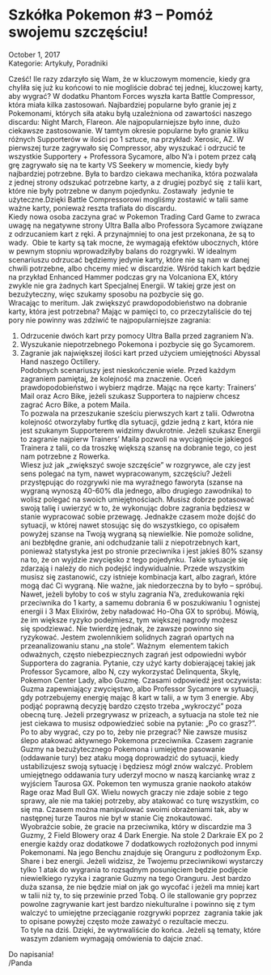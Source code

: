 # Szkółka Pokemon #3 – Pomóż swojemu szczęściu!

October 1, 2017  
Kategorie: Artykuły, Poradniki

Cześć! Ile razy zdarzyło się Wam, że w kluczowym momencie, kiedy gra chyliła się już ku końcowi to nie mogliście dobrać tej jednej, kluczowej karty, aby wygrać? W dodatku Phantom Forces wyszła karta Battle Compressor, która miała kilka zastosowań. Najbardziej popularne było granie jej z Pokemonami, których siła ataku byłą uzależniona od zawartości naszego discardu: Night March, Flareon. Ale najpopularniejsze było inne, dużo ciekawsze zastosowanie. W tamtym okresie popularne było granie kilku różnych Supporterów w ilości po 1 sztuce, na przykład: Xerosic, AZ. W pierwszej turze zagrywało się Compressor, aby wyszukać i odrzucić te wszystkie Supportery + Professora Sycamore, albo N’a i potem przez całą grę zagrywało się na te karty VS Seekery w momencie, kiedy były najbardziej potrzebne. Była to bardzo ciekawa mechanika, która pozwalała z jednej strony odszukać potrzebne karty, a z drugiej pozbyć się  z talii kart, które nie były potrzebne w danym pojedynku. Zostawały  jedynie te użyteczne.Dzięki Battle Compressorowi mogliśmy zostawić w talii same ważne karty, ponieważ reszta trafiała do discardu.  
Kiedy nowa osoba zaczyna grać w Pokemon Trading Card Game to zwraca uwagę na negatywne strony Ultra Balla albo Professora Sycamore związane z odrzucaniem kart z ręki. A przynajmniej to ona jest przekonana, że są to wady.  Obie te karty są tak mocne, że wymagają efektów ubocznych, które w pewnym stopniu wprowadziłyby balans do rozgrywki. W idealnym scenariuszu odrzucać będziemy jedynie karty, które nie są nam w danej chwili potrzebne, albo chcemy mieć w discardzie. Wśród takich kart będzie na przykład Enhanced Hammer podczas gry na Volcaniona EX, który zwykle nie gra żadnych kart Specjalnej Energii. W takiej grze jest on bezużyteczny, więc szukamy sposobu na pozbycie się go.  
Wracając to meritum. Jak zwiększyć prawdopodobieństwo na dobranie karty, która jest potrzebna? Mając w pamięci to, co przeczytaliście do tej pory nie powinny was zdziwić te najpopularniejsze zagrania:  
1. Odrzucenie dwóch kart przy pomocy Ultra Balla przed zagraniem N’a.  
2. Wyszukanie niepotrzebnego Pokemona i pozbycie się go Sycamorem.  
3. Zagranie jak największej ilości kart przed użyciem umiejętności Abyssal Hand naszego Octillery.  
Podobnych scenariuszy jest nieskończenie wiele. Przed każdym zagraniem pamiętaj, że kolejność ma znaczenie. Oceń prawdopodobieństwo i wybierz mądrze. Mając na ręce karty: Trainers’ Mail oraz Acro Bike, jeżeli szukasz Supportera to najpierw chcesz zagrać Acro Bike, a potem Maila.  
To pozwala na przeszukanie sześciu pierwszych kart z talii. Odwrotna kolejność otworzyłaby furtkę dla sytuacji, gdzie jedną z kart, która nie jest szukanym Supporterem widzimy dwukrotnie. Jeżeli szukasz Energii to zagranie najpierw Trainers’ Maila pozwoli na wyciągnięcie jakiegoś Trainera z talii, co da troszkę większą szansę na dobranie tego, co jest nam potrzebne z Rowerka.  
Wiesz już jak „zwiększyć swoje szczęście” w rozgrywce, ale czy jest sens polegać na tym, nawet wypracowanym, szczęściu? Jeżeli przystępując do rozgrywki nie ma wyraźnego faworyta (szanse na wygraną wynoszą 40-60% dla jednego, albo drugiego zawodnika) to wolisz polegać na swoich umiejętnościach. Musisz dobrze potasować swoją talię i uwierzyć w to, że wykonując dobre zagrania będziesz w stanie wypracować sobie przewagę. Jednakże czasem może dojść do sytuacji, w której nawet stosując się do wszystkiego, co opisałem powyżej szanse na Twoją wygraną są niewielkie. Nie pomoże solidne, ani bezbłędne granie, ani odchudzanie talii z niepotrzebnych kart, ponieważ statystyka jest po stronie przeciwnika i jest jakieś 80% szansy na to, że on wyjdzie zwycięsko z tego pojedynku. Takie sytuacje się zdarzają i należy do nich podejść indywidualnie. Przede wszystkim musisz się zastanowić, czy istnieje kombinacja kart, albo zagrań, które mogą dać Ci wygraną. Nie ważne, jak niedorzeczna by to było – spróbuj. Nawet, jeżeli byłoby to coś w stylu zagrania N’a, zredukowania ręki przeciwnika do 1 karty, a samemu dobrania 6 w poszukiwaniu 1 ognistej energii i 3 Max Elixirów, żeby naładować Ho-Oha GX to spróbuj. Mówią, że im większe ryzyko podejmiesz, tym większej nagrody możesz  
się spodziewać. Nie twierdzę jednak, że zawsze powinno się ryzykować. Jestem zwolennikiem solidnych zagrań opartych na przeanalizowaniu stanu „na stole”.
Ważnym  elementem takich odważnych, często niebezpiecznych zagrań jest odpowiedni wybór Supportera do zagrania. Pytanie, czy użyć karty dobierającej takiej jak Professor Sycamore, albo N, czy wykorzystać Delinquenta, Skylę, Pokemon Center Lady, albo Guzmę. Czasami odpowiedź jest oczywista: Guzma zapewniający zwycięstwo, albo Professor Sycamore w sytuacji, gdy potrzebujemy energię mając 8 kart w talii, a w tym 3 energie. Aby podjąć poprawną decyzję bardzo często trzeba „wykroczyć” poza obecną turę. Jeżeli przegrywasz w prizeach, a sytuacja na stole też nie jest ciekawa to musisz odpowiedzieć sobie na pytanie: „Po co grasz?”. Po to aby wygrać, czy po to, żeby nie przegrać? Nie zawsze musisz ślepo atakować aktywnego Pokemona przeciwnika. Czasem zagranie Guzmy na bezużytecznego Pokemona i umiejętne pasowanie (oddawanie tury) bez ataku mogą doprowadzić do sytuacji, kiedy ustabilizujesz swoją sytuację i będziesz mógł znów walczyć. Problem umiejętnego oddawania tury uderzył mocno w naszą karciankę wraz z wyjściem Taurosa GX. Pokemon ten wymusza granie naokoło ataków Rage oraz Mad Bull GX. Wielu nowych graczy nie zdaje sobie z tego sprawy, ale nie ma takiej potrzeby, aby atakować co turę wszystkim, co się ma. Czasem można manipulować swoimi obrażeniami tak, aby w następnej turze Tauros nie był w stanie Cię znokautować.  
Wyobraźcie sobie, że gracie na przeciwnika, który w discardzie ma 3 Guzmy, 2 Field Blowery oraz 4 Dark Energie. 
Na stole 2 Darkraie EX po 2 energie każdy oraz dodatkowe 7 dodatkowych rozłożonych pod innymi Pokemonami. Na jego Benchu znajduje się Oranguru z podłożonym Exp. Share i bez energii. Jeżeli widzisz, że Twojemu przeciwnikowi wystarczy tylko 1 atak do wygrania to rozsądnym posunięciem będzie podjęcie niewielkiego ryzyka i zagranie Guzmy na tego Oranguru. Jest bardzo duża szansa, że nie będzie miał on jak go wycofać i jeżeli ma mniej kart w talii niż ty, to się przewinie przed Tobą. O ile stallowanie gry poprzez powolne zagrywanie kart jest bardzo niekulturalne i powinno się z tym walczyć to umiejętne przeciąganie rozgrywki poprzez  zagrania takie jak to opisane powyżej często może zaważyć o rezultacie meczu.  
To tyle na dziś. Dzięki, że wytrwaliście do końca. Jeżeli są tematy, które waszym zdaniem wymagają omówienia to dajcie znać.

Do napisania!  
/Panda
